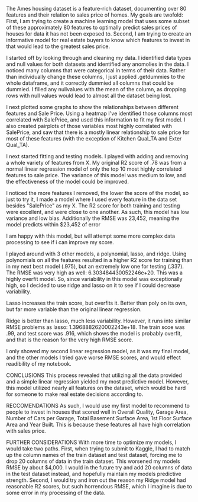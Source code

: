 The Ames housing dataset is a feature-rich dataset, documenting over 80 features and their relation to sales price of homes.
My goals are twofold:
First, I am trying to create a machine learning model that uses some subset of these approximately 80 features to optimally predict sales prices of houses for data it has not been exposed to.
Second, I am trying to create an informative model for real estate buyers to know which features to invest in that would lead to the greatest sales price.

I started off by looking through and cleaning my data. I identified data types and null values for both datasets and identified any anomolies in the data.
I noticed many columns that were categorical in terms of their data. Rather than individually change these columns, I just applied .getdummies to the whole dataframe, and it correctly dummied all columns that could be dummied. I filled any nullvalues with the mean of the column, as dropping rows with null values would lead to almost all the dataset being lost.

I next plotted some graphs to show the relationships between different features and Sale Price.
Using a heatmap I've identified those columns most correlated with SalePrice, and used this information to fit my first model. I also created pairplots of those variables most highly correlated with SalePrice, and saw that there is a mostly linear relationship to sale price for most of these features (with the exception of Kitchen Qual_TA and Exter Qual_TA).

I next started fitting and testing models.
I played with adding and removing a whole variety of features from X. My original R2 score of .78 was from a normal linear regression model of only the top 10 most highly correlated features to sale price. The variance of this model was medium to low, and the effectiveness of the model could be improved.

I noticed the more features I removed, the lower the score of the model, so just to try it, I made a model where I used every feature in the data set besides "SalePrice" as my X. The R2 score for both training and testing were excellent, and were close to one another. As such, this model has low variance and low bias. Additionally the RMSE was 23,452, meaning the model predicts within $23,452 of error

I am happy with this model, but will attempt some more complex data processing to see if i can improve my score.

I played around with 3 other models, a polynomial, lasso, and ridge. Using polynomials on all the features resulted in a higher R2 score for training than in my next best model (.975), but an extremely low one for testing (.337). The RMSE was very high as well: 6.303484430052246e+20. This was a highly overfit model. So, since variability in this model was exceptionally high, so I decided to use ridge and lasso on it to see if I could decrease variability.

Lasso increases the train score, but overfits it. Better than poly on its own, but far more variable than the original linear regression.

Ridge is better than lasso, much less variability. However, it runs into similar RMSE problems as lasso: 1.3968882620002243e+18. The train scoe was .99, and test score was .916, which shows the model is probably overfit, and that is the reason for the very high RMSE score.

I only showed my second linear regression model, as it was my final model, and the other models I tried gave worse RMSE scores, and would effect readibility of my notebook.


CONCLUSIONS
This process revealed that utilizing all the data provided and a simple linear regression yielded my most predictive model.
However, this model utilized nearly all features on the dataset, which would be hard for someone to make real estate decisions according to.

RECCOMENDATIONS
As such, I would use my first model to recommend to people to invest in houses that scored well in Overall Quality, Garage Area, Number of Cars per Garage, Total Basement Surface Area, 1st Floor Surface Area and Year Built. This is because these features all have high correlation with sales price.

FURTHER CONSIDERATIONS
With more time to optimize my models, I would take two paths.
First, when trying to submit to Kaggle, I had to match up the column names of the train dataset and test dataset, forcing me to drop 20 columns of data in the train dataset. This worsened my models RMSE by about $4,000. I would in the future try and add 20 columns of data in the test dataset instead, and hopefully maintain my models predictive strength.
Second, I would try and iron out the reason my Ridge model had reasonable R2 scores, but such horrendous RMSE, which I imagine is due to some error in my processing of the data.

